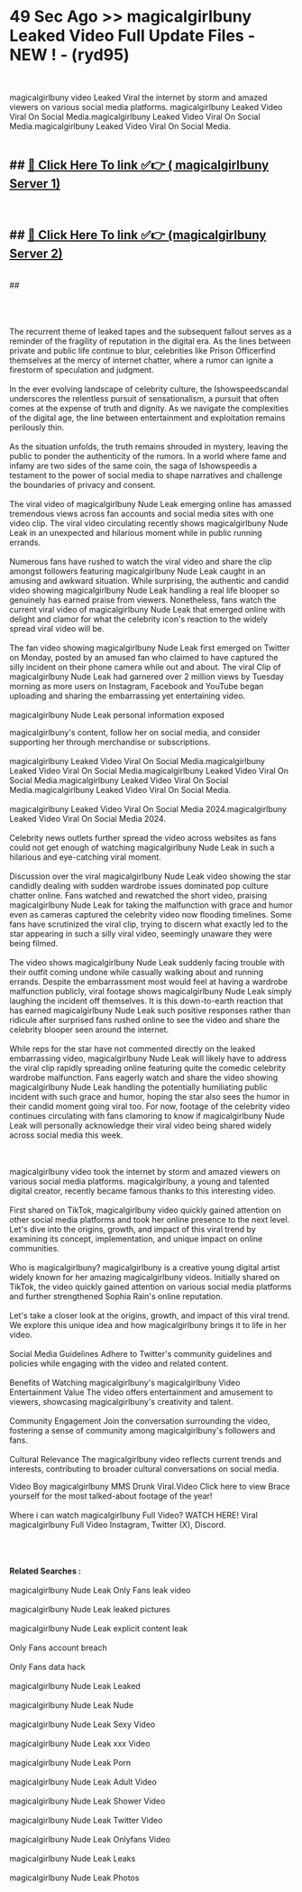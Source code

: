 # 49 Sec Ago >> magicalgirlbuny Leaked Video Full Update Files - NEW ! - (ryd95) <br>
<br>

magicalgirlbuny video Leaked Viral the internet by storm and amazed viewers on various social media platforms. magicalgirlbuny Leaked Video Viral On Social Media.magicalgirlbuny Leaked Video Viral On Social Media.magicalgirlbuny Leaked Video Viral On Social Media.<br>
 <br>

## ##  <a href="https://clipsfans.site?title=magicalgirlbuny&ref=gitt">🔴 Click Here To link ✅👉 ( magicalgirlbuny Server 1)</a><br>
  <br>

##  ##  <a href="https://clipsfans.site?title=magicalgirlbuny&ref=gitt">🔴 Click Here To link ✅👉 (magicalgirlbuny  Server 2)</a><br>
  <br>
  ##


  <br>

  <br>

<br><br>
The recurrent theme of leaked tapes and the subsequent fallout serves as a reminder of the fragility of reputation in the digital era. As the lines between private and public life continue to blur, celebrities like Prison Officerfind themselves at the mercy of internet chatter, where a rumor can ignite a firestorm of speculation and judgment.
<br><br>
In the ever evolving landscape of celebrity culture, the Ishowspeedscandal underscores the relentless pursuit of sensationalism, a pursuit that often comes at the expense of truth and dignity. As we navigate the complexities of the digital age, the line between entertainment and exploitation remains perilously thin.
<br><br>
As the situation unfolds, the truth remains shrouded in mystery, leaving the public to ponder the authenticity of the rumors. In a world where fame and infamy are two sides of the same coin, the saga of Ishowspeedis a testament to the power of social media to shape narratives and challenge the boundaries of privacy and consent.
<br><br>
The viral video of magicalgirlbuny Nude Leak emerging online has amassed tremendous views across fan accounts and social media sites with one video clip. The viral video circulating recently shows magicalgirlbuny Nude Leak in an unexpected and hilarious moment while in public running errands.
<br><br>
Numerous fans have rushed to watch the viral video and share the clip amongst followers featuring magicalgirlbuny Nude Leak caught in an amusing and awkward situation. While surprising, the authentic and candid video showing magicalgirlbuny Nude Leak handling a real life blooper so genuinely has earned praise from viewers. Nonetheless, fans watch the current viral video of magicalgirlbuny Nude Leak that emerged online with delight and clamor for what the celebrity icon's reaction to the widely spread viral video will be.
<br><br>
The fan video showing magicalgirlbuny Nude Leak first emerged on Twitter on Monday, posted by an amused fan who claimed to have captured the silly incident on their phone camera while out and about. The viral Clip of magicalgirlbuny Nude Leak had garnered over 2 million views by Tuesday morning as more users on Instagram, Facebook and YouTube began uploading and sharing the embarrassing yet entertaining video.
<br><br>
magicalgirlbuny Nude Leak personal information exposed


magicalgirlbuny's content, follow her on social media, and consider supporting her through merchandise or subscriptions.
<br><br>
magicalgirlbuny Leaked Video Viral On Social Media.magicalgirlbuny Leaked Video Viral On Social Media.magicalgirlbuny Leaked Video Viral On Social Media.magicalgirlbuny Leaked Video Viral On Social Media.magicalgirlbuny Leaked Video Viral On Social Media.
<br><br>
magicalgirlbuny Leaked Video Viral On Social Media 2024.magicalgirlbuny Leaked Video Viral On Social Media 2024.
<br><br>
Celebrity news outlets further spread the video across websites as fans could not get enough of watching magicalgirlbuny Nude Leak in such a hilarious and eye-catching viral moment.
<br><br>
Discussion over the viral magicalgirlbuny Nude Leak video showing the star candidly dealing with sudden wardrobe issues dominated pop culture chatter online. Fans watched and rewatched the short video, praising magicalgirlbuny Nude Leak for taking the malfunction with grace and humor even as cameras captured the celebrity video now flooding timelines. Some fans have scrutinized the viral clip, trying to discern what exactly led to the star appearing in such a silly viral video, seemingly unaware they were being filmed.
<br><br>
The video shows magicalgirlbuny Nude Leak suddenly facing trouble with their outfit coming undone while casually walking about and running errands. Despite the embarrassment most would feel at having a wardrobe malfunction publicly, viral footage shows magicalgirlbuny Nude Leak simply laughing the incident off themselves. It is this down-to-earth reaction that has earned magicalgirlbuny Nude Leak such positive responses rather than ridicule after surprised fans rushed online to see the video and share the celebrity blooper seen around the internet.
<br><br>
While reps for the star have not commented directly on the leaked embarrassing video, magicalgirlbuny Nude Leak will likely have to address the viral clip rapidly spreading online featuring quite the comedic celebrity wardrobe malfunction. Fans eagerly watch and share the video showing magicalgirlbuny Nude Leak handling the potentially humiliating public incident with such grace and humor, hoping the star also sees the humor in their candid moment going viral too. For now, footage of the celebrity video continues circulating with fans clamoring to know if magicalgirlbuny Nude Leak will personally acknowledge their viral video being shared widely across social media this week.


<br><br>
magicalgirlbuny video took the internet by storm and amazed viewers on various social media platforms. magicalgirlbuny, a young and talented digital creator, recently became famous thanks to this interesting video.
<br><br>
First shared on TikTok, magicalgirlbuny video quickly gained attention on other social media platforms and took her online presence to the next level. Let's dive into the origins, growth, and impact of this viral trend by examining its concept, implementation, and unique impact on online communities.
<br><br>
Who is magicalgirlbuny? magicalgirlbuny is a creative young digital artist widely known for her amazing magicalgirlbuny videos. Initially shared on TikTok, the video quickly gained attention on various social media platforms and further strengthened Sophia Rain's online reputation.
<br><br>
Let's take a closer look at the origins, growth, and impact of this viral trend. We explore this unique idea and how magicalgirlbuny brings it to life in her video.
<br><br>
Social Media Guidelines Adhere to Twitter's community guidelines and policies while engaging with the video and related content.
<br><br>
Benefits of Watching magicalgirlbuny's magicalgirlbuny Video Entertainment Value The video offers entertainment and amusement to viewers, showcasing magicalgirlbuny's creativity and talent.
<br><br>
Community Engagement Join the conversation surrounding the video, fostering a sense of community among magicalgirlbuny's followers and fans.
<br><br>
Cultural Relevance The magicalgirlbuny video reflects current trends and interests, contributing to broader cultural conversations on social media.

Video Boy magicalgirlbuny MMS Drunk Viral.Video Click here to view Brace yourself for the most talked-about footage of the year!
<br><br>
Where i can watch magicalgirlbuny Full Video? WATCH HERE! Viral magicalgirlbuny Full Video Instagram, Twitter (X), Discord.
<br><br>

<br><br>
<strong>Related Searches :</strong>
<br><br>
magicalgirlbuny Nude Leak Only Fans leak video
<br><br>
magicalgirlbuny Nude Leak leaked pictures
<br><br>
magicalgirlbuny Nude Leak explicit content leak
<br><br>
Only Fans account breach
<br><br>
Only Fans data hack
<br><br>
magicalgirlbuny Nude Leak Leaked
<br><br>
magicalgirlbuny Nude Leak Nude
<br><br>
magicalgirlbuny Nude Leak Sexy Video
<br><br>
magicalgirlbuny Nude Leak xxx Video
<br><br>
magicalgirlbuny Nude Leak Porn
<br><br>
magicalgirlbuny Nude Leak Adult Video
<br><br>
magicalgirlbuny Nude Leak Shower Video
<br><br>
magicalgirlbuny Nude Leak Twitter Video
<br><br>
magicalgirlbuny Nude Leak Onlyfans Video
<br><br>
magicalgirlbuny Nude Leak Leaks
<br><br>
magicalgirlbuny Nude Leak Photos